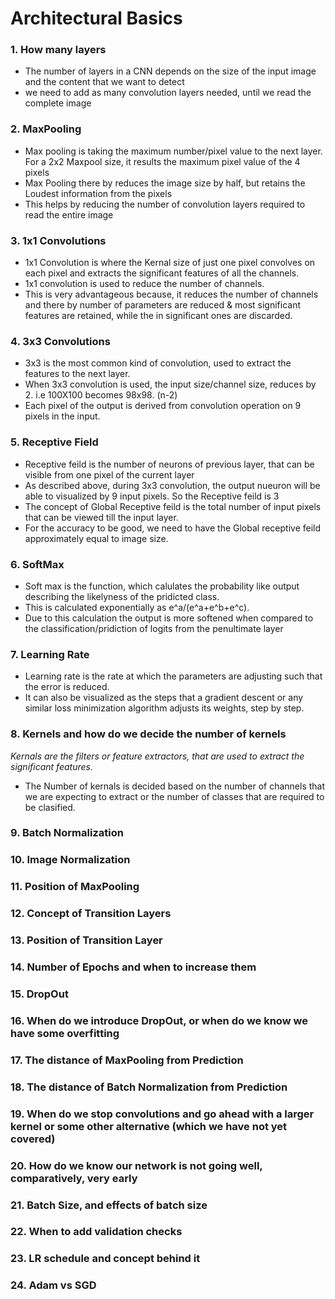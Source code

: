 # Architectural Basics</br>
### 1.  How many layers</br>
* The number of layers in a CNN depends on the size of the input image and the content that we want to detect
* we need to add as many convolution layers needed, until we read the complete image
### 2.  MaxPooling</br>
* Max pooling is taking the maximum number/pixel value to the next layer. For a 2x2 Maxpool size, it results the maximum pixel value of the 4 pixels
* Max Pooling there by reduces the image size by half, but retains the Loudest information from the pixels
* This helps by reducing the number of convolution layers required to read the entire image
### 3.  1x1 Convolutions</br>
* 1x1 Convolution is where the Kernal size of just one pixel convolves on each pixel and extracts the significant features of all the channels.
* 1x1 convolution is used to reduce the number of channels.
* This is very advantageous because, it reduces the number of channels and there by number of parameters are reduced & most significant features are retained, while the in significant ones are discarded.
### 4.  3x3 Convolutions</br>
* 3x3 is the most common kind of convolution, used to extract the features to the next layer.
* When 3x3 convolution is used, the input size/channel size, reduces by 2. i.e 100X100 becomes 98x98. (n-2)
* Each pixel of the output is derived from convolution operation on 9 pixels in the input.
### 5.  Receptive Field</br>
* Receptive feild is the number of neurons of previous layer, that can be visible from one pixel of the current layer
* As described above, during 3x3 convolution, the output nueuron will be able to visualized by 9 input pixels. So the Receptive feild is 3
* The concept of Global Receptive feild is the total number of input pixels that can be viewed till the input layer.
* For the accuracy to be good, we need to have the Global receptive feild approximately equal to image size.
### 6.  SoftMax</br>
* Soft max is the function, which calulates the probability like output describing the likelyness of the pridicted class.
* This is calculated exponentially as e^a/(e^a+e^b+e^c).
* Due to this calculation the output is more softened when compared to the classification/pridiction of logits from the penultimate layer 
### 7.  Learning Rate</br>
* Learning rate is the rate at which the parameters are adjusting such that the error is reduced.
* It can also be visualized as the steps that a gradient descent or any similar loss minimization algorithm adjusts its weights, step by step.
### 8.  Kernels and how do we decide the number of kernels</br>
*Kernals are the filters or feature extractors, that are used to extract the significant features.*
* The Number of kernals is decided based on the number of channels that we are expecting to extract or the number of classes that are required to be clasified.
### 9.  Batch Normalization</br>
### 10.  Image Normalization</br>
### 11.  Position of MaxPooling</br>
### 12.  Concept of Transition Layers</br>
### 13.  Position of Transition Layer</br>
### 14.  Number of Epochs and when to increase them</br>
### 15.  DropOut</br>
### 16.  When do we introduce DropOut, or when do we know we have some overfitting</br>
### 17.  The distance of MaxPooling from Prediction</br>
### 18.  The distance of Batch Normalization from Prediction</br>
### 19.  When do we stop convolutions and go ahead with a larger kernel or some other alternative (which we have not yet covered)</br>
### 20.  How do we know our network is not going well, comparatively, very early</br>
### 21.  Batch Size, and effects of batch size</br>
### 22.  When to add validation checks</br>
### 23.  LR schedule and concept behind it</br>
### 24.  Adam vs SGD</br>
